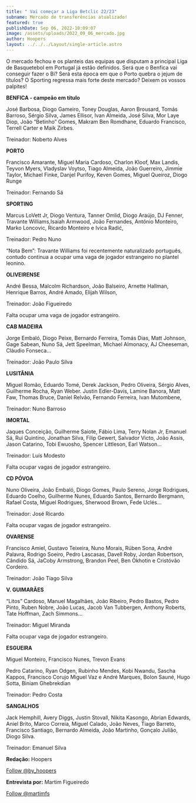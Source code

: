 ```yaml
---
title: " Vai começar a Liga Betclic 22/23"
subname: Mercado de transferências atualizado!
featured: true
publishDate: Sep 06, 2022-10:09:07
image: /assets/uploads/2022_09_06_mercado.jpg
author: Hoopers
layout: ../../../Layout/single-article.astro
---
```

<!--StartFragment-->

O mercado fechou e os planteis das equipas que disputam a principal Liga de Basquetebol em Portugal já estão definidos. Será que o Benfica vai conseguir fazer o Bi? Será esta época em que o Porto quebra o jejum de títulos? O Sporting regressa mais forte deste mercado? Deixem os vossos palpites!

**BENFICA - campeão em título**

José Barbosa, Diogo Gameiro, Toney Douglas, Aaron Brousard, Tomás Barroso, Sérgio Silva, James Ellisor, Ivan Almeida, José Silva, Mor Laye Diop, João “Betinho” Gomes, Makram Ben Romdhane, Eduardo Francisco, Terrell Carter e Maik Zirbes. 

Treinador: Noberto Alves

**PORTO**

Francisco Amarante, Miguel Maria Cardoso, Charlon Kloof, Max Landis, Teyvon Myers, Vladyslav Voytso, Tiago Almeida, João Guerreiro, Jimmie Taylor, Michael Finke, Danjel Purifoy, Keven Gomes, Miguel Queiroz, Diogo Runge

Treinador: Fernando Sá

**SPORTING** 

Marcus LoVett Jr, Diogo Ventura, Tanner Omlid, Diogo Araújo, DJ Fenner, Travante Williams,Isaiah Armwood, João Fernandes, António Monteiro, Marko Loncovic, Ricardo Monteiro e Ivica Radić, 

Treinador: Pedro Nuno

“Nota Bem”: Travante Williams foi recentemente naturalizado português, contudo continua a ocupar uma vaga de jogador estrangeiro no plantel leonino. 

**OLIVEIRENSE**

André Bessa, Malcolm Richardson, João Balseiro, Arnette Hallman, Henrique Barros, André Amado, Elijah Wilson, 

Treinador: João Figueiredo 

Falta ocupar uma vaga de jogador estrangeiro. 

**CAB MADEIRA**

Jorge Embaló, Diogo Peixe, Bernardo Ferreira, Tomás Dias, Matt Johnson, Gage Sabean, Nuno Sá, Jett Speelman, Michael Almonacy, AJ Cheeseman, Cláudio Fonseca…

Treinador: João Paulo Silva 

**LUSITÂNIA**

Miguel Romão, Eduardo Tomé, Derek Jackson, Pedro Oliveira, Sérgio Alves, Guilherme Rocha, Ryan Weber. Justin Edler-Davis, Lamine Banora, Matt Faw, Thomas Bruce, Daniel Relvão, Fernando Ferreira, Ivan Mutombene, 

Treinador: Nuno Barroso

**IMORTAL**

Jaques Conceição, Guilherme Saiote, Fábio Lima, Terry Nolan Jr, Emanuel Sá, Rui Quintino, Jonathan Silva, Filip Gewert, Salvador Victo, João Assis, Jason Catarino, Tobi Ewuosho, Spencer Littleson, Earl Watson…

Treinador: Luís Modesto

Falta ocupar vagas de jogador estrangeiro. 

**CD PÓVOA**

Nuno Oliveira, João Embaló, Diogo Gomes, Paulo Sereno, Jorge Rodrigues, Eduardo Coelho, Guilherme Nunes, Eduardo Santos, Bernardo Bergmann, Rafael Costa, Miguel Rodrigues, Sherwood Brown, Fede Uclés…

Treinador: José Ricardo

Falta ocupar vagas de jogador estrangeiro. 

**OVARENSE**

Francisco Amiel, Gustavo Teixeira, Nuno Morais, Rúben Sona, André Palavra, Rodrigo Soeiro, Pedro Lascasas, Davell Roby, Jordan Robertson, Cândido Sá, JaCoby Armstrong, Brandon Peel, Ben Okhotin e Cristóvão Cordeiro.

Treinador: João Tiago Silva

**V. GUIMARÃES**

“Litos” Cardoso, Manuel Magalhães, João Ribeiro, Pedro Bastos, Pedro Pinto, Ruben Nobre, João Lucas, Jacob Van Tubbergen, Anthony Roberts, Tate Hoffman, Zach Simmons…

Treinador: Miguel Miranda

Falta ocupar vaga de jogador estrangeiro. 

**ESGUEIRA**

Miguel Monteiro, Francisco Nunes, Trevon Evans

Pedro Catarino, Ryan Odgen, Rubinho Mendes, Kobi Nwandu, Sascha Kappos, Francisco Corujo Miguel Vaz e André Marques, Bolon Sauné, Hugo Sotta, Biniam Ghebrekdian

Treinador: Pedro Costa

**SANGALHOS**

Jack Hemphill, Avery Diggs, Justin Stovall, Nikita Kasongo, Abrian Edwards, Aniel Brito, Marco Correia, Miguel Calado, João Neves, Tiago Barreto, Francisco Santiago, Bernardo Almeida, João Martinho, Gonçalo Julião, Diogo Silva.

Treinador: Emanuel Silva

**Redação:** Hoopers

<a href="https://twitter.com/by_hoopers?ref_src=twsrc%5Etfw" class="twitter-follow-button" data-show-count="false">Follow @by_hoopers</a><script async src="https://platform.twitter.com/widgets.js" charset="utf-8"></script>

**Entrevista por:** Martim Figueiredo 

<a href="https://twitter.com/martimfs?ref_src=twsrc%5Etfw" class="twitter-follow-button" data-show-count="false">Follow @martimfs</a><script async src="https://platform.twitter.com/widgets.js" charset="utf-8"></script>

<!--EndFragment-->